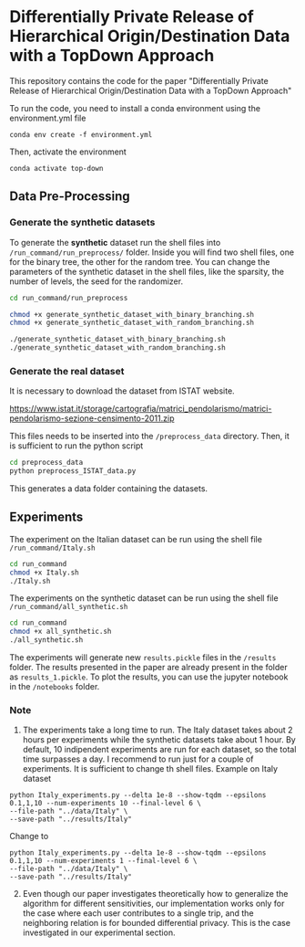 # Differentially Private Release of Hierarchical Origin/Destination Data with a TopDown Approach

This repository contains the code for the paper "Differentially Private Release of Hierarchical Origin/Destination Data with a TopDown Approach"

To run the code, you need to install a conda environment using the environment.yml file

```
conda env create -f environment.yml
```

Then, activate the environment

```
conda activate top-down
```
## Data Pre-Processing
### Generate the synthetic datasets
To generate the **synthetic** dataset run the shell files into `/run_command/run_preprocess/` folder. Inside you will
find two shell files, one for the binary tree, the other for the random tree. You can change the parameters of the
synthetic dataset in the shell files, like the sparsity, the number of levels, the seed for the randomizer.
```bash
cd run_command/run_preprocess

chmod +x generate_synthetic_dataset_with_binary_branching.sh
chmod +x generate_synthetic_dataset_with_random_branching.sh

./generate_synthetic_dataset_with_binary_branching.sh
./generate_synthetic_dataset_with_random_branching.sh

```

### Generate the real dataset
It is necessary to download the dataset from ISTAT website. 

https://www.istat.it/storage/cartografia/matrici_pendolarismo/matrici-pendolarismo-sezione-censimento-2011.zip

This files needs to be inserted into the `/preprocess_data` directory. 
Then, it is sufficient to run the python script 

```bash
cd preprocess_data
python preprocess_ISTAT_data.py
```

This generates a data folder containing the datasets.

## Experiments
The experiment on the Italian dataset can be run using the shell file `/run_command/Italy.sh`

```bash
cd run_command
chmod +x Italy.sh
./Italy.sh
```
The experiments on the synthetic dataset can be run using the shell file `/run_command/all_synthetic.sh`

```bash
cd run_command
chmod +x all_synthetic.sh
./all_synthetic.sh
```

The experiments will generate new `results.pickle` files in the `/results` folder. The results presented in the paper
are already present in the folder as `results_1.pickle`. To plot the results, you can use the jupyter notebook in the
`/notebooks` folder.

### Note
1. The experiments take a long time to run. The Italy dataset takes about 2 hours per experiments while the synthetic
datasets take about 1 hour. By default, 10 indipendent experiments are run for each dataset, so the total time surpasses a day.
I recommend to run just for a couple of experiments. It is sufficient to change th shell files.
Example on Italy dataset
```
python Italy_experiments.py --delta 1e-8 --show-tqdm --epsilons 0.1,1,10 --num-experiments 10 --final-level 6 \
--file-path "../data/Italy" \
--save-path "../results/Italy"
```
Change to
```
python Italy_experiments.py --delta 1e-8 --show-tqdm --epsilons 0.1,1,10 --num-experiments 1 --final-level 6 \
--file-path "../data/Italy" \
--save-path "../results/Italy"
```

2.  Even though our paper investigates theoretically how to generalize the algorithm for different sensitivities, our implementation works only for the case where each user contributes to a single trip, and the neighboring relation is for bounded differential privacy. This is the case investigated in our experimental section.


